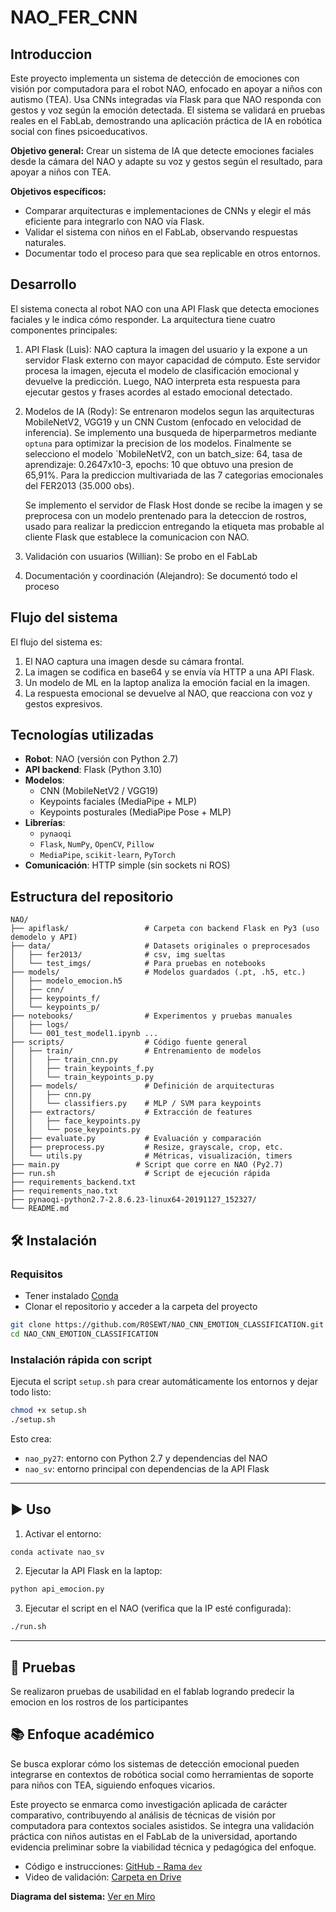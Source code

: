 ﻿# NAO_FER_CNN

## Introduccion

Este proyecto implementa un sistema de detección de emociones con visión por computadora para el robot NAO, enfocado en apoyar a niños con autismo (TEA). Usa CNNs integradas vía Flask para que NAO responda con gestos y voz según la emoción detectada. El sistema se validará en pruebas reales en el FabLab, demostrando una aplicación práctica de IA en robótica social con fines psicoeducativos.

**Objetivo general:**
Crear un sistema de IA que detecte emociones faciales desde la cámara del NAO y adapte su voz y gestos según el resultado, para apoyar a niños con TEA.

**Objetivos específicos:**

* Comparar arquitecturas e implementaciones de CNNs y elegir el más eficiente para integrarlo con NAO vía Flask.
* Validar el sistema con niños en el FabLab, observando respuestas naturales.
* Documentar todo el proceso para que sea replicable en otros entornos.

## Desarrollo

El sistema conecta al robot NAO con una API Flask que detecta emociones faciales y le indica cómo responder. La arquitectura tiene cuatro componentes principales:

1. API Flask (Luis):
NAO captura la imagen del usuario y la expone a un servidor Flask externo con mayor capacidad de cómputo. Este servidor procesa la imagen, ejecuta el modelo de clasificación emocional y devuelve la predicción. Luego, NAO interpreta esta respuesta para ejecutar gestos y frases acordes al estado emocional detectado.

2. Modelos de IA (Rody):
   Se entrenaron modelos segun las arquitecturas MobileNetV2, VGG19 y un CNN Custom (enfocado en velocidad de inferencia). Se implemento una busqueda de hiperparmetros mediante `optuna` para optimizar la precision de los modelos. Finalmente se selecciono el modelo `MobileNetV2, con un  batch_size: 64, tasa de aprendizaje: 0.2647x10-3, epochs: 10 que obtuvo una presion de 65,91%. Para la prediccion multivariada de las 7 categorias emocionales del FER2013 (35.000 obs).

   Se implemento el servidor de Flask Host donde se recibe la imagen y se preprocesa con un modelo prentenado para la deteccion de rostros, usado para realizar la prediccion entregando la etiqueta mas probable al cliente Flask que establece la comunicacion con NAO.

3. Validación con usuarios (Willian):
   Se probo en el FabLab

4. Documentación y coordinación (Alejandro):
   Se documentó todo el proceso 

## Flujo del sistema

El flujo del sistema es:

1. El NAO captura una imagen desde su cámara frontal.
2. La imagen se codifica en base64 y se envía vía HTTP a una API Flask.
3. Un modelo de ML en la laptop analiza la emoción facial en la imagen.
4. La respuesta emocional se devuelve al NAO, que reacciona con voz y gestos expresivos.


## Tecnologías utilizadas

- **Robot**: NAO (versión con Python 2.7)
- **API backend**: Flask (Python 3.10)
- **Modelos**:
  - CNN (MobileNetV2 / VGG19)
  - Keypoints faciales (MediaPipe + MLP)
  - Keypoints posturales (MediaPipe Pose + MLP)
- **Librerías**:
  - `pynaoqi`
  - `Flask`, `NumPy`, `OpenCV`, `Pillow`
  - `MediaPipe`, `scikit-learn`, `PyTorch`
- **Comunicación**: HTTP simple (sin sockets ni ROS)

## Estructura del repositorio

```
NAO/
├── apiflask/                 # Carpeta con backend Flask en Py3 (uso demodelo y API)
├── data/                     # Datasets originales o preprocesados
│   ├── fer2013/              # csv, img sueltas
│   └── test_imgs/            # Para pruebas en notebooks
├── models/                   # Modelos guardados (.pt, .h5, etc.)
│   ├── modelo_emocion.h5
│   ├── cnn/  
│   ├── keypoints_f/
│   └── keypoints_p/
├── notebooks/                # Experimentos y pruebas manuales
│   ├── logs/
│   └── 001_test_model1.ipynb ...
├── scripts/                  # Código fuente general
│   ├── train/                # Entrenamiento de modelos
│   │   ├── train_cnn.py
│   │   ├── train_keypoints_f.py
│   │   └── train_keypoints_p.py
│   ├── models/               # Definición de arquitecturas
│   │   ├── cnn.py
│   │   └── classifiers.py    # MLP / SVM para keypoints
│   ├── extractors/           # Extracción de features
│   │   ├── face_keypoints.py
│   │   └── pose_keypoints.py
│   ├── evaluate.py           # Evaluación y comparación
│   ├── preprocess.py         # Resize, grayscale, crop, etc.
│   └── utils.py              # Métricas, visualización, timers
├── main.py                 # Script que corre en NAO (Py2.7)
├── run.sh                    # Script de ejecución rápida
├── requirements_backend.txt
├── requirements_nao.txt
├── pynaoqi-python2.7-2.8.6.23-linux64-20191127_152327/
└── README.md       
```

## 🛠️ Instalación

### Requisitos

* Tener instalado [Conda](https://docs.conda.io/en/latest/miniconda.html)
* Clonar el repositorio y acceder a la carpeta del proyecto

```bash
git clone https://github.com/R0SEWT/NAO_CNN_EMOTION_CLASSIFICATION.git
cd NAO_CNN_EMOTION_CLASSIFICATION
```

### Instalación rápida con script

Ejecuta el script `setup.sh` para crear automáticamente los entornos y dejar todo listo:

```bash
chmod +x setup.sh
./setup.sh
```

Esto crea:

* `nao_py27`: entorno con Python 2.7 y dependencias del NAO
* `nao_sv`: entorno principal con dependencias de la API Flask

---

## ▶️ Uso

1. Activar el entorno:

```bash
conda activate nao_sv
```

2. Ejecutar la API Flask en la laptop:

```bash
python api_emocion.py
```

3. Ejecutar el script en el NAO (verifica que la IP esté configurada):

```bash
./run.sh
```

---


## 🧪 Pruebas

Se realizaron pruebas de usabilidad en el fablab logrando predecir la emocion en los rostros de los participantes

## 📚 Enfoque académico

Se busca explorar cómo los sistemas de detección emocional pueden integrarse en contextos de robótica social como herramientas de soporte para niños con TEA, siguiendo enfoques vicarios.

Este proyecto se enmarca como investigación aplicada de carácter comparativo, contribuyendo al análisis de técnicas de visión por computadora para contextos sociales asistidos. Se integra una validación práctica con niños autistas en el FabLab de la universidad, aportando evidencia preliminar sobre la viabilidad técnica y pedagógica del enfoque.


* Código e instrucciones: [GitHub - Rama `dev`](https://github.com/R0SEWT/NAO_CNN_EMOTION_CLASSIFICATION)
* Video de validación: [Carpeta en Drive](https://drive.google.com/drive/folders/1DG2ZNvtWSc58up8ZPChyiAcdMsj9ewC_?usp=sharing)

**Diagrama del sistema:**
[Ver en Miro](https://miro.com/welcomeonboard/TThFWUh4b1c0MG5pZXQrK3dJMWMzNGp1dkxFcEFoQnRMQWVxekVnMTBadGtvWHVmZnFPQnFEQkZYREJiWEVTMW5nNHNwU1laQ1hyWWJUMXI4V0cweEtkV1AyK1NZY3JSNXRCd2pmaHNmditRSHVFSWJXeXFtSjM5NDh0QkxTTW93VHhHVHd5UWtSM1BidUtUYmxycDRnPT0hdjE=?share_link_id=167565500588)
